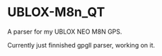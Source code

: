 # UBLOX-M8n_QT
A parser for my UBLOX NEO M8N GPS.

Currently just finnished gpgll parser, working on it.
